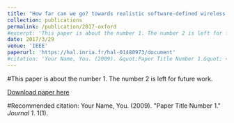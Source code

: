 ```yaml
---
title: "How far can we go? towards realistic software-defined wireless networking experiments"
collection: publications
permalink: /publication/2017-oxford
#excerpt: 'This paper is about the number 1. The number 2 is left for future work.'
date: 2017/3/29
venue: 'IEEE'
paperurl: 'https://hal.inria.fr/hal-01480973/document'
#citation: 'Your Name, You. (2009). &quot;Paper Title Number 1.&quot; <i>Journal 1</i>. 1(1).'
---
```

#This paper is about the number 1. The number 2 is left for future work.

[Download paper here](https://hal.inria.fr/hal-01480973/document)

#Recommended citation: Your Name, You. (2009). "Paper Title Number 1." <i>Journal 1</i>. 1(1).
